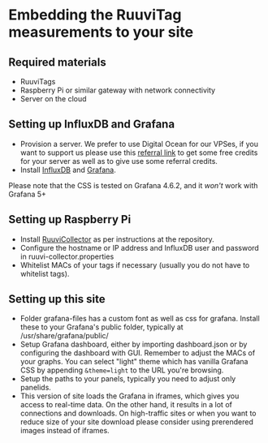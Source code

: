 # Embedding the RuuviTag measurements to your site
## Required materials
* RuuviTags
* Raspberry Pi or similar gateway with network connectivity
* Server on the cloud

## Setting up InfluxDB and Grafana
* Provision a server. We prefer to use Digital Ocean for our VPSes, if you want to support us please use this [referral link](https://m.do.co/c/97709646a3b5) to get some free credits for your server as well as to give use some referral credits.
* Install [InfluxDB](https://docs.influxdata.com/influxdb/v1.3/introduction/installation/) and [Grafana](http://docs.grafana.org/installation/debian/).

Please note that the CSS is tested on Grafana 4.6.2, and it _won't_ work with Grafana 5+

## Setting up Raspberry Pi
* Install [RuuviCollector](https://github.com/Scrin/RuuviCollector) as per instructions at the repository.
* Configure the hostname or IP address and InfluxDB user and password in ruuvi-collector.properties
* Whitelist MACs of your tags if necessary (usually you do not have to whitelist tags).

## Setting up this site
* Folder grafana-files has a custom font as well as css for grafana. Install these to your Grafana's public folder, typically at 
/usr/share/grafana/public/
* Setup Grafana dashboard, either by importing dashboard.json or by configuring the dashboard with GUI. 
Remember to adjust the MACs of your graphs. You can select "light" theme which has vanilla Grafana CSS by appending `&theme=light` to the URL you're browsing.
* Setup the paths to your panels, typically you need to adjust only panelids. 
* This version of site loads the Grafana in iframes, which gives you access to real-time data. On the other hand, it results in a lot of connections
and downloads. On high-traffic sites or when you want to reduce size of your site download please consider using prerendered images instead of iframes. 
